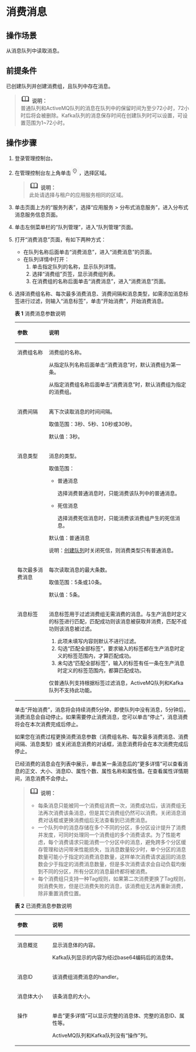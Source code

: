 # 消费消息<a name="zh-cn_topic_0034678328"></a>

## 操作场景<a name="zh-cn_topic_0033854554-chtext"></a>

从消息队列中读取消息。

## 前提条件<a name="section49347015"></a>

已创建队列并创建消费组，且队列中存在消息。

>![](public_sys-resources/icon-note.gif) **说明：**   
>普通队列和ActiveMQ队列的消息在队列中的保留时间为至少72小时，72小时后将会被删除。Kafka队列的消息保存时间在创建队列时可以设置，可设置范围为1~72小时。  

## 操作步骤<a name="section41469957"></a>

1.  登录管理控制台。
2.  在管理控制台左上角单击![](figures/icon-region.png)，选择区域。

    >![](public_sys-resources/icon-note.gif) **说明：**   
    >此处请选择与租户的应用服务相同的区域。  

3.  单击页面上方的“服务列表”，选择“应用服务 \> 分布式消息服务”，进入分布式消息服务信息页面。
4.  单击左侧菜单栏的“队列管理”，进入“队列管理”页面。
5.  打开“消费消息”页面，有如下两种方式：
    -   在队列名称后面单击“消费消息”，进入“消费消息”的页面。
    -   在队列详情中打开：
        1.  单击指定队列的名称，显示队列详情。
        2.  选择“消费组”页签，显示消费组列表。
        3.  在消费组的名称后面单击“消费消息”，进入“消费消息”页面。


6.  选择消费组名称、每次最多消费消息、消费间隔和消息类型，如需添加消息标签进行过滤，则输入“消息标签”，单击“开始消费”，开始消费消息。

    **表 1**  消费消息参数说明

    <a name="table29045431203121"></a>
    <table><thead align="left"><tr id="row21820003203121"><th class="cellrowborder" valign="top" width="18%" id="mcps1.2.3.1.1"><p id="p22589805203121"><a name="p22589805203121"></a><a name="p22589805203121"></a>参数</p>
    </th>
    <th class="cellrowborder" valign="top" width="82%" id="mcps1.2.3.1.2"><p id="p17834936203121"><a name="p17834936203121"></a><a name="p17834936203121"></a>说明</p>
    </th>
    </tr>
    </thead>
    <tbody><tr id="row35343724203121"><td class="cellrowborder" valign="top" width="18%" headers="mcps1.2.3.1.1 "><p id="p44269359203121"><a name="p44269359203121"></a><a name="p44269359203121"></a>消费组名称</p>
    </td>
    <td class="cellrowborder" valign="top" width="82%" headers="mcps1.2.3.1.2 "><p id="p29048364203121"><a name="p29048364203121"></a><a name="p29048364203121"></a>消费组的名称。</p>
    <p id="p247128142710"><a name="p247128142710"></a><a name="p247128142710"></a>从指定队列名称后面单击“消费消息”时，默认消费组为第一条。</p>
    <p id="p35289222818"><a name="p35289222818"></a><a name="p35289222818"></a>从指定消费组名称后面单击“消费消息”时，默认消费组为指定的消费组。</p>
    </td>
    </tr>
    <tr id="row37165444203121"><td class="cellrowborder" valign="top" width="18%" headers="mcps1.2.3.1.1 "><p id="p57610994203121"><a name="p57610994203121"></a><a name="p57610994203121"></a>消费间隔</p>
    </td>
    <td class="cellrowborder" valign="top" width="82%" headers="mcps1.2.3.1.2 "><p id="p324516456277"><a name="p324516456277"></a><a name="p324516456277"></a>离下次读取消息的时间间隔。</p>
    <p id="p35978977203121"><a name="p35978977203121"></a><a name="p35978977203121"></a>取值范围：3秒、5秒、10秒或30秒。</p>
    <p id="p977725918274"><a name="p977725918274"></a><a name="p977725918274"></a>默认值：3秒。</p>
    </td>
    </tr>
    <tr id="row38904437716"><td class="cellrowborder" valign="top" width="18%" headers="mcps1.2.3.1.1 "><p id="p208912437714"><a name="p208912437714"></a><a name="p208912437714"></a>消息类型</p>
    </td>
    <td class="cellrowborder" valign="top" width="82%" headers="mcps1.2.3.1.2 "><p id="p389114431273"><a name="p389114431273"></a><a name="p389114431273"></a>消息的类型。</p>
    <p id="p3840132110107"><a name="p3840132110107"></a><a name="p3840132110107"></a>取值范围：</p>
    <a name="ul1912039141016"></a><a name="ul1912039141016"></a><ul id="ul1912039141016"><li>普通消息<p id="p4140527185217"><a name="p4140527185217"></a><a name="p4140527185217"></a>选择消费普通消息时，只能消费该队列中的普通消息。</p>
    </li><li>死信消息<p id="p358753095217"><a name="p358753095217"></a><a name="p358753095217"></a>选择消费死信消息时，只能消费该消费组产生的死信消息。</p>
    </li></ul>
    <p id="p16822153643114"><a name="p16822153643114"></a><a name="p16822153643114"></a>默认值：普通消息</p>
    <p id="p73514187284"><a name="p73514187284"></a><a name="p73514187284"></a>说明：<a href="创建队列.md">创建队列</a>时关闭死信，则消费类型只有普通消息。</p>
    </td>
    </tr>
    <tr id="row494912134512"><td class="cellrowborder" valign="top" width="18%" headers="mcps1.2.3.1.1 "><p id="p65306191650"><a name="p65306191650"></a><a name="p65306191650"></a>每次最多消费消息</p>
    </td>
    <td class="cellrowborder" valign="top" width="82%" headers="mcps1.2.3.1.2 "><p id="p3533419555"><a name="p3533419555"></a><a name="p3533419555"></a>每次读取消息的最大条数。</p>
    <p id="p14533819254"><a name="p14533819254"></a><a name="p14533819254"></a>取值范围：5条或10条。</p>
    <p id="p05339196519"><a name="p05339196519"></a><a name="p05339196519"></a>默认值：5条。</p>
    </td>
    </tr>
    <tr id="row4966151011395"><td class="cellrowborder" valign="top" width="18%" headers="mcps1.2.3.1.1 "><p id="p89671810203919"><a name="p89671810203919"></a><a name="p89671810203919"></a>消息标签</p>
    </td>
    <td class="cellrowborder" valign="top" width="82%" headers="mcps1.2.3.1.2 "><p id="p36800241153"><a name="p36800241153"></a><a name="p36800241153"></a>消息标签用于过滤消费组无需消费的消息。与生产消息时定义的标签进行匹配，匹配成功则该消息被获取并消费，匹配不成功则该消息被过滤。</p>
    <a name="ol4278112820231"></a><a name="ol4278112820231"></a><ol id="ol4278112820231"><li>此项未填写内容则默认不进行过滤。</li><li>勾选“匹配全部标签”，要求输入的标签都在生产消息时定义的标签范围内，才算匹配成功。</li><li>未勾选“匹配全部标签”，输入的标签有任一条在生产消息时定义的标签范围内，都算匹配成功。</li></ol>
    <p id="p172191220142212"><a name="p172191220142212"></a><a name="p172191220142212"></a>仅普通队列支持根据标签过滤消息，ActiveMQ队列和Kafka队列不支持此功能。</p>
    </td>
    </tr>
    </tbody>
    </table>

    单击“开始消费”，消息将会持续消费5分钟，即使队列中没有消息，5分钟后，消费消息会自动停止。如果需要停止消费消息，您可以单击“停止”，消息消费将会在本次消费完成后停止。

    如果您在消费过程更换消费消息参数（消费组名称、每次最多消费消息、消费间隔、消息类型）或关闭消息消费的对话框，消息消费将会在本次消费完成后停止。

    已经消费的消息会在列表中展示，单击某一条消息后的“更多详情”可以查看消息的正文、大小、消息ID、属性个数、属性名称和属性值。在查看属性详情期间，消息消费不会停止。

    >![](public_sys-resources/icon-note.gif) **说明：**   
    >-   每条消息只能被同一个消费组消费一次，消费成功后，该消费组无法再次消费该条消息，但是其它消费组仍然可以消费。关闭消息消费对话框或更换消费组后无法查看到已消费消息。  
    >-   一个队列中的消息存储在多个不同的分区，多分区设计提升了消费并发度，可同时处理同一个消费组的多个消费请求。为了性能考虑，每个消费请求只能消费一个分区中的消息，避免跨多个分区缓存管理和访问带来性能损失，当消息数量较少时，单个分区的消息数量可能小于指定的消费消息数量，这样单次消费请求返回的消息数会少于指定的消费消息数量，但是多次消费请求会自动负载均衡到不同的分区，所有分区的消息最终都将被消费。  
    >-   每个消费组只支持一种Tag规则，如果第二次消费更换了Tag规则，则消费失败，但是已消费失败的消息，该消费组无法再重新消费，除非重置消费位置。  

    **表 2**  已消费消息参数说明

    <a name="table537217131332"></a>
    <table><thead align="left"><tr id="row163730130335"><th class="cellrowborder" valign="top" width="20%" id="mcps1.2.3.1.1"><p id="p0373813193317"><a name="p0373813193317"></a><a name="p0373813193317"></a>参数</p>
    </th>
    <th class="cellrowborder" valign="top" width="80%" id="mcps1.2.3.1.2"><p id="p7373313123315"><a name="p7373313123315"></a><a name="p7373313123315"></a>说明</p>
    </th>
    </tr>
    </thead>
    <tbody><tr id="row1537321318330"><td class="cellrowborder" valign="top" width="20%" headers="mcps1.2.3.1.1 "><p id="p4373191343310"><a name="p4373191343310"></a><a name="p4373191343310"></a>消息概览</p>
    </td>
    <td class="cellrowborder" valign="top" width="80%" headers="mcps1.2.3.1.2 "><p id="p1937311343310"><a name="p1937311343310"></a><a name="p1937311343310"></a>显示消息体的内容。</p>
    <p id="p5315135317472"><a name="p5315135317472"></a><a name="p5315135317472"></a>Kafka队列显示的内容为经过base64编码后的消息体。</p>
    </td>
    </tr>
    <tr id="row183731813103317"><td class="cellrowborder" valign="top" width="20%" headers="mcps1.2.3.1.1 "><p id="p9373161315334"><a name="p9373161315334"></a><a name="p9373161315334"></a>消息ID</p>
    </td>
    <td class="cellrowborder" valign="top" width="80%" headers="mcps1.2.3.1.2 "><p id="p237313133339"><a name="p237313133339"></a><a name="p237313133339"></a>该消费组消费消息的handler。</p>
    </td>
    </tr>
    <tr id="row1837381333315"><td class="cellrowborder" valign="top" width="20%" headers="mcps1.2.3.1.1 "><p id="p15373171333316"><a name="p15373171333316"></a><a name="p15373171333316"></a>消息体大小</p>
    </td>
    <td class="cellrowborder" valign="top" width="80%" headers="mcps1.2.3.1.2 "><p id="p1937320137336"><a name="p1937320137336"></a><a name="p1937320137336"></a>该条消息的大小。</p>
    </td>
    </tr>
    <tr id="row5373151314339"><td class="cellrowborder" valign="top" width="20%" headers="mcps1.2.3.1.1 "><p id="p737311310338"><a name="p737311310338"></a><a name="p737311310338"></a>操作</p>
    </td>
    <td class="cellrowborder" valign="top" width="80%" headers="mcps1.2.3.1.2 "><p id="p81014224293"><a name="p81014224293"></a><a name="p81014224293"></a>单击“更多详情”可以显示完整的消息体、完整的消息ID、属性等。</p>
    <p id="p18311205915313"><a name="p18311205915313"></a><a name="p18311205915313"></a>ActiveMQ队列和Kafka队列没有“操作”列。</p>
    </td>
    </tr>
    </tbody>
    </table>


